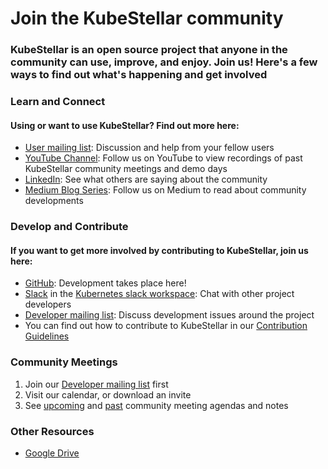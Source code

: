 
# Join the KubeStellar community
### KubeStellar is an open source project that anyone in the community can use, improve, and enjoy. Join us! Here's a few ways to find out what's happening and get involved


### Learn and Connect
#### Using or want to use KubeStellar? Find out more here:
- [User mailing list](https://groups.google.com/g/kubestellar-users): Discussion and help from your fellow users
- [YouTube Channel](https://www.youtube.com/@kubestellar): Follow us on YouTube to view recordings of past KubeStellar community meetings and demo days
- [LinkedIn](https://www.linkedin.com/feed/hashtag/?keywords=kubestellar): See what others are saying about the community
- [Medium Blog Series](https://medium.com/@kubestellar/list/predefined:e785a0675051:READING_LIST): Follow us on Medium to read about community developments


### Develop and Contribute
#### If you want to get more involved by contributing to KubeStellar, join us here:

- [GitHub](https://github.com/kcp-dev/edge-mc): Development takes place here!
- [Slack](https://app.slack.com/client/T09NY5SBT/C021U8WSAFK) in the [Kubernetes slack workspace](https://slack.k8s.io/): Chat with other project developers
- [Developer mailing list](https://groups.google.com/g/kubestellar-dev): Discuss development issues around the project
- You can find out how to contribute to KubeStellar in our [Contribution Guidelines](Contribution%20guidelines/CONTRIBUTING/)


### Community Meetings
1. Join our [Developer mailing list](https://groups.google.com/g/kubestellar-dev) first
2. Visit our calendar, or download an invite
3. See [upcoming](https://github.com/kcp-dev/edge-mc/issues?q=is%3Aissue+is%3Aopen+label%3Acommunity-meeting) and [past](https://github.com/kcp-dev/edge-mc/issues?q=is%3Aissue+is%3Aclosed+label%3Acommunity-meeting) community meeting agendas and notes

### Other Resources
- [Google Drive](https://drive.google.com/drive/u/1/folders/1p68MwkX0sYdTvtup0DcnAEsnXElobFLS)